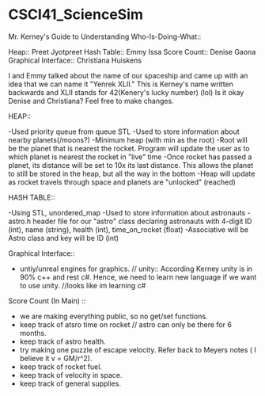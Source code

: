 # CSCI41_ScienceSim


Mr. Kerney's Guide to Understanding Who-Is-Doing-What::

Heap:: Preet Jyotpreet
Hash Table:: Emmy Issa
Score Count:: Denise Gaona
Graphical Interface:: Christiana Huiskens

I and Emmy talked about the name of our spaceship and came up with an idea that we can name it "Yenrek XLII." This is Kerney's name written backwards and XLII stands for 42(Kenery's lucky number) (lol) Is it okay Denise and Christiana? Feel free to make changes. 


HEAP:: 

-Used priority queue from queue STL
-Used to store information about nearby planets(/moons?)
-Minimum heap (with min as the root)
-Root will be the planet that is nearest the rocket. Program will update the user as to which planet is nearest the rocket in "live" time
-Once rocket has passed a planet, its distance will be set to 10x its last distance. This allows the planet to still be stored in the heap, but all the way in the bottom
-Heap will update as rocket travels through space and planets are "unlocked" (reached)


HASH TABLE::

-Using STL, unordered_map
-Used to store information about astronauts
-astro.h header file for our "astro" class declaring astronauts with 4-digit ID (int), name (string), health (int), time_on_rocket (float)
-Associative will be Astro class and key will be ID (int)

Graphical Interface:: 

- untiy/unreal engines for graphics.
// unity:: According Kerney unity is in 90% c++ and rest c#. Hence, we need to learn new language if we want to use unity.
//looks like im learning c#

 Score Count (In Main) :: 
 
 - we are making everything public, so no get/set functions. 
 - keep track of atsro time on rocket // astro can only be there for 6 months. 
 - keep track of astro health. 
 - try making one puzzle of escape velocity. Refer back to Meyers notes ( I believe it v = GM/r^2).
 - keep track of rocket fuel. 
 - keep track of velocity in space.
 - keep track of general supplies. 
 
